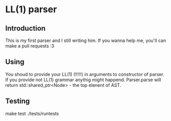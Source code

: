 # LL(1) parser

## Introduction

This is my first parser and I still writing him.
If you wanna help me, you'll can make a pull requests :3

## Using

You shoud to provide your LL(1) (!!!!!) in arguments to constructor of parser.
If you provide not LL(1) grammar anythig might happend.
Parser.parse will return std::shared_ptr\<Node> - the top elenent of AST.

## Testing

make test
./tests/runtests
